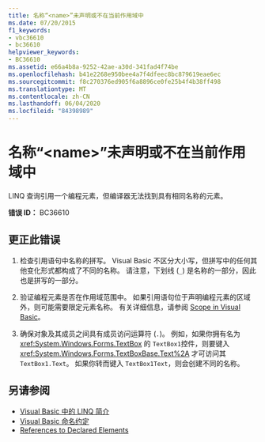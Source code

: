 ```yaml
---
title: 名称“<name>”未声明或不在当前作用域中
ms.date: 07/20/2015
f1_keywords:
- vbc36610
- bc36610
helpviewer_keywords:
- BC36610
ms.assetid: e66a4b8a-9252-42ae-a30d-341fad4f74be
ms.openlocfilehash: b41e2268e950bee4a7f4dfeec8bc879619eae6ec
ms.sourcegitcommit: f8c270376ed905f6a8896ce0fe25b4f4b38ff498
ms.translationtype: MT
ms.contentlocale: zh-CN
ms.lasthandoff: 06/04/2020
ms.locfileid: "84398989"
---
```

# <a name="name-name-is-either-not-declared-or-not-in-the-current-scope"></a>名称“\<name>”未声明或不在当前作用域中
LINQ 查询引用一个编程元素，但编译器无法找到具有相同名称的元素。  
  
 **错误 ID：** BC36610  
  
## <a name="to-correct-this-error"></a>更正此错误  
  
1. 检查引用语句中名称的拼写。 Visual Basic 不区分大小写，但拼写中的任何其他变化形式都构成了不同的名称。 请注意，下划线 (`_`) 是名称的一部分，因此也是拼写的一部分。  
  
2. 验证编程元素是否在作用域范围中。 如果引用语句位于声明编程元素的区域外，则可能需要限定元素名称。 有关详细信息，请参阅 [Scope in Visual Basic](../programming-guide/language-features/declared-elements/scope.md)。  
  
3. 确保对象及其成员之间具有成员访问运算符 (`.`)。 例如，如果你拥有名为 <xref:System.Windows.Forms.TextBox> 的 `TextBox1`控件，则要键入 <xref:System.Windows.Forms.TextBoxBase.Text%2A> 才可访问其 `TextBox1.Text`。 如果你转而键入 `TextBox1Text`，则会创建不同的名称。  
  
## <a name="see-also"></a>另请参阅

- [Visual Basic 中的 LINQ 简介](../programming-guide/language-features/linq/introduction-to-linq.md)
- [Visual Basic 命名约定](../programming-guide/program-structure/naming-conventions.md)
- [References to Declared Elements](../programming-guide/language-features/declared-elements/references-to-declared-elements.md)
